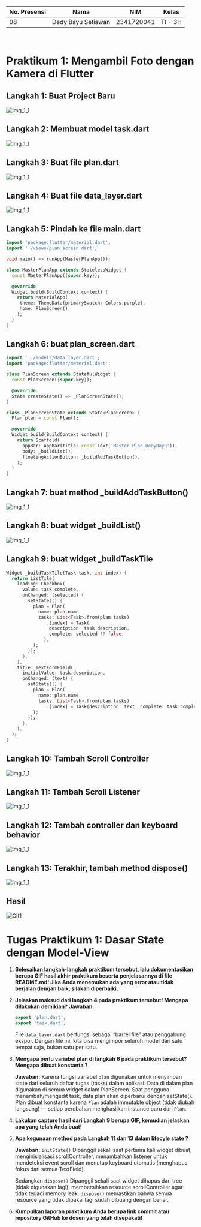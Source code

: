 | No. Presensi | Nama               | NIM        | Kelas   |
| ------------ | ------------------ | ---------- | ------- |
| 08           | Dedy Bayu Setiawan | 2341720041 | TI - 3H |

<br>

# Praktikum 1: Mengambil Foto dengan Kamera di Flutter

## Langkah 1: Buat Project Baru
![Img_1_1](readme_img/image_1_1.png)

## Langkah 2: Membuat model task.dart
![Img_1_1](readme_img/image_1_2.png)


## Langkah 3: Buat file plan.dart
![Img_1_1](readme_img/image_1_3.png)


## Langkah 4: Buat file data_layer.dart
![Img_1_1](readme_img/image_1_4.png)


## Langkah 5: Pindah ke file main.dart
```dart
import 'package:flutter/material.dart';
import './views/plan_screen.dart';

void main() => runApp(MasterPlanApp());

class MasterPlanApp extends StatelessWidget {
  const MasterPlanApp({super.key});

  @override
  Widget build(BuildContext context) {
    return MaterialApp(
     theme: ThemeData(primarySwatch: Colors.purple),
     home: PlanScreen(),
    );
  }
}
```


## Langkah 6: buat plan_screen.dart
```dart
import '../models/data_layer.dart';
import 'package:flutter/material.dart';

class PlanScreen extends StatefulWidget {
  const PlanScreen({super.key});

  @override
  State createState() => _PlanScreenState();
}

class _PlanScreenState extends State<PlanScreen> {
  Plan plan = const Plan();

  @override
  Widget build(BuildContext context) {
    return Scaffold(
      appBar: AppBar(title: const Text('Master Plan DedyBayu')),
      body: _buildList(),
      floatingActionButton: _buildAddTaskButton(),
    );
  }
}
```

## Langkah 7: buat method _buildAddTaskButton()
![Img_1_1](readme_img/image_1_7.png)


## Langkah 8: buat widget _buildList()
![Img_1_1](readme_img/image_1_8.png)


## Langkah 9: buat widget _buildTaskTile
```dart
Widget _buildTaskTile(Task task, int index) {
  return ListTile(
    leading: Checkbox(
      value: task.complete,
      onChanged: (selected) {
        setState(() {
          plan = Plan(
            name: plan.name,
            tasks: List<Task>.from(plan.tasks)
              ..[index] = Task(
                description: task.description,
                complete: selected ?? false,
              ),
          );
        });
      },
    ),
    title: TextFormField(
      initialValue: task.description,
      onChanged: (text) {
        setState(() {
          plan = Plan(
            name: plan.name,
            tasks: List<Task>.from(plan.tasks)
              ..[index] = Task(description: text, complete: task.complete),
          );
        });
      },
    ),
  );
}
```

## Langkah 10: Tambah Scroll Controller
![Img_1_1](readme_img/image_1_10.png)


## Langkah 11: Tambah Scroll Listener
![Img_1_1](readme_img/image_1_11.png)


## Langkah 12: Tambah controller dan keyboard behavior
![Img_1_1](readme_img/image_1_12.png)


## Langkah 13: Terakhir, tambah method dispose()
![Img_1_1](readme_img/image_1_13.png)


## Hasil
![Gif1](readme_img/gif_hasil_1.gif)



# Tugas Praktikum 1: Dasar State dengan Model-View

1. **Selesaikan langkah-langkah praktikum tersebut, lalu dokumentasikan berupa GIF hasil akhir praktikum beserta penjelasannya di file README.md! Jika Anda menemukan ada yang error atau tidak berjalan dengan baik, silakan diperbaiki.**

2. **Jelaskan maksud dari langkah 4 pada praktikum tersebut! Mengapa dilakukan demikian?**
    **Jawaban:**
    ```dart
    export 'plan.dart';
    export 'task.dart';
    ```
    File ```data_layer.dart``` berfungsi sebagai “barrel file” atau penggabung ekspor.
    Dengan file ini, kita bisa mengimpor seluruh model dari satu tempat saja, bukan satu per satu.


3. **Mengapa perlu variabel plan di langkah 6 pada praktikum tersebut? Mengapa dibuat konstanta ?**
    
    **Jawaban:**
    Karena fungsi variabel ```plan``` digunakan untuk menyimpan state dari seluruh daftar tugas (tasks) dalam aplikasi. Data di dalam plan digunakan di semua widget dalam PlanScreen. Saat pengguna menambah/mengedit task, data plan akan diperbarui dengan setState(). Plan dibuat konstanta karena ```Plan``` adalah immutable object (tidak diubah langsung) — setiap perubahan menghasilkan instance baru dari ```Plan```.


4. **Lakukan capture hasil dari Langkah 9 berupa GIF, kemudian jelaskan apa yang telah Anda buat!**

5. **Apa kegunaan method pada Langkah 11 dan 13 dalam lifecyle state ?**

    **Jawaban:** 
    ```initState()``` Dipanggil sekali saat pertama kali widget dibuat, menginisialisasi scrollController, menambahkan listener untuk mendeteksi event scroll dan menutup keyboard otomatis (menghapus fokus dari semua TextField). 

    Sedangkan ```dispose()``` Dipanggil sekali saat widget dihapus dari tree (tidak digunakan lagi), membersihkan resource scrollController agar tidak terjadi memory leak. ```dispose()``` memastikan bahwa semua resource yang tidak dipakai lagi sudah dibuang dengan benar.

6. **Kumpulkan laporan praktikum Anda berupa link commit atau repository GitHub ke dosen yang telah disepakati!**

##

##

##
